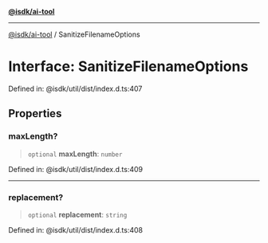[**@isdk/ai-tool**](../README.md)

***

[@isdk/ai-tool](../globals.md) / SanitizeFilenameOptions

# Interface: SanitizeFilenameOptions

Defined in: @isdk/util/dist/index.d.ts:407

## Properties

### maxLength?

> `optional` **maxLength**: `number`

Defined in: @isdk/util/dist/index.d.ts:409

***

### replacement?

> `optional` **replacement**: `string`

Defined in: @isdk/util/dist/index.d.ts:408

